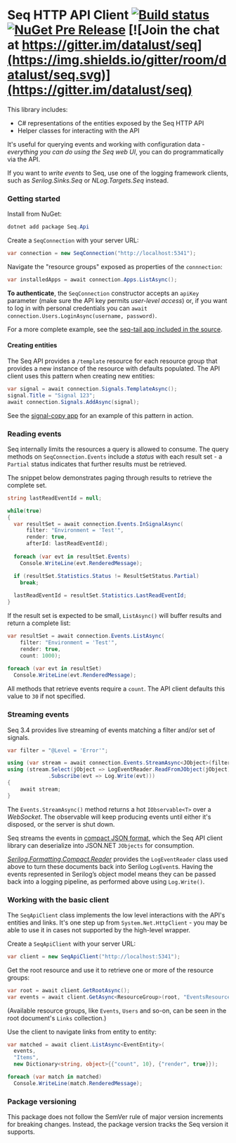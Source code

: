 # Seq HTTP API Client [![Build status](https://ci.appveyor.com/api/projects/status/bhtx25hyqmmdqhvt?svg=true)](https://ci.appveyor.com/project/datalust/seq-api) [![NuGet Pre Release](https://img.shields.io/nuget/vpre/Seq.Api.svg)](https://nuget.org/packages/seq.api) [![Join the chat at https://gitter.im/datalust/seq](https://img.shields.io/gitter/room/datalust/seq.svg)](https://gitter.im/datalust/seq)

This library includes:

 * C# representations of the entities exposed by the Seq HTTP API
 * Helper classes for interacting with the API

It's useful for querying events and working with configuration data - *everything you can do using the Seq web UI*, you can do programmatically via the API.

If you want to *write events* to Seq, use one of the logging framework clients, such as _Serilog.Sinks.Seq_ or _NLog.Targets.Seq_ instead.

### Getting started

Install from NuGet:

```powershell
dotnet add package Seq.Api
```

Create a `SeqConnection` with your server URL:

```csharp
var connection = new SeqConnection("http://localhost:5341");
```

Navigate the "resource groups" exposed as properties of the `connnection`:

```csharp
var installedApps = await connection.Apps.ListAsync();
```

**To authenticate**, the `SeqConnection` constructor accepts an `apiKey` parameter (make sure the API key permits _user-level access_) or, if you want to log in with personal credentials you can `await connection.Users.LoginAsync(username, password)`.

For a more complete example, see the [seq-tail app included in the source](https://github.com/datalust/seq-api/blob/master/example/SeqTail/Program.cs).

#### Creating entities

The Seq API provides a `/template` resource for each resource group that provides a new instance of the resource with defaults populated. The API client uses this pattern when creating new entities:

```csharp
var signal = await connection.Signals.TemplateAsync();
signal.Title = "Signal 123";
await connection.Signals.AddAsync(signal);
```

See the [signal-copy app](https://github.com/datalust/seq-api/blob/master/example/SignalCopy/Program.cs) for an example of this pattern in action.

### Reading events

Seq internally limits the resources a query is allowed to consume. The query methods on `SeqConnection.Events` include a _status_ with each result set - a `Partial` status indicates that further results must be retrieved.

The snippet below demonstrates paging through results to retrieve the complete set.

```csharp
string lastReadEventId = null;

while(true)
{
  var resultSet = await connection.Events.InSignalAsync(
      filter: "Environment = 'Test'",
      render: true,
      afterId: lastReadEventId);
      
  foreach (var evt in resultSet.Events)
    Console.WriteLine(evt.RenderedMessage);

  if (resultSet.Statistics.Status != ResultSetStatus.Partial)
    break;
    
  lastReadEventId = resultSet.Statistics.LastReadEventId;
}
```

If the result set is expected to be small, `ListAsync()` will buffer results and return a complete list:

```csharp
var resultSet = await connection.Events.ListAsync(
    filter: "Environment = 'Test'",
    render: true,
    count: 1000);
  
foreach (var evt in resultSet)
  Console.WriteLine(evt.RenderedMessage);
```

All methods that retrieve events require a `count`. The API client defaults this value to `30` if not specified.

### Streaming events

Seq 3.4 provides live streaming of events matching a filter and/or set of signals.

```csharp
var filter = "@Level = 'Error'";

using (var stream = await connection.Events.StreamAsync<JObject>(filter: filter))
using (stream.Select(jObject => LogEventReader.ReadFromJObject(jObject))
             .Subscribe(evt => Log.Write(evt)))
{
    await stream;
}
```

The `Events.StreamAsync()` method returns a hot `IObservable<T>` over a _WebSocket_. The observable will keep producing events until either it's disposed, or the server is shut down.

Seq streams the events in [compact JSON format](https://github.com/serilog/serilog-formatting-compact), which the Seq API client library can deserialize into JSON.NET `JObjects` for consumption.

[_Serilog.Formatting.Compact.Reader_](https://github.com/serilog/serilog-formatting-compact-reader) provides the `LogEventReader` class used above to turn these documents back into Serilog `LogEvent`s. Having the events represented in Serilog’s object model means they can be passed back into a logging pipeline, as performed above using `Log.Write()`.

### Working with the basic client

The `SeqApiClient` class implements the low level interactions with the API's entities and links. It's one step up from `System.Net.HttpClient` - you may be able to use it in cases not supported by the high-level wrapper. 

Create a `SeqApiClient` with your server URL:

```csharp
var client = new SeqApiClient("http://localhost:5341");
```

Get the root resource and use it to retrieve one or more of the resource groups:

```csharp
var root = await client.GetRootAsync();
var events = await client.GetAsync<ResourceGroup>(root, "EventsResources");
```

(Available resource groups, like `Events`, `Users` and so-on, can be seen in the root document's `Links` collection.)

Use the client to navigate links from entity to entity:

```csharp
var matched = await client.ListAsync<EventEntity>(
  events,
  "Items",
  new Dictionary<string, object>{{"count", 10}, {"render", true}});

foreach (var match in matched)
  Console.WriteLine(match.RenderedMessage);
```

### Package versioning

This package does not follow the SemVer rule of major version increments for breaking changes. Instead, the package version tracks the Seq version it supports.
